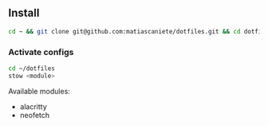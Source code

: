 ## Install

```sh
cd ~ && git clone git@github.com:matiascaniete/dotfiles.git && cd dotfiles
```

### Activate configs

```sh
cd ~/dotfiles
stow <module>
```

Available modules:

- alacritty
- neofetch
